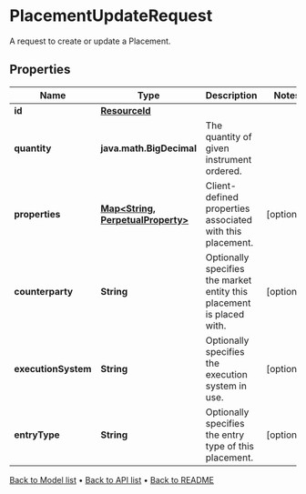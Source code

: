 

# PlacementUpdateRequest

A request to create or update a Placement.

## Properties

| Name | Type | Description | Notes |
|------------ | ------------- | ------------- | -------------|
|**id** | [**ResourceId**](ResourceId.md) |  |  |
|**quantity** | **java.math.BigDecimal** | The quantity of given instrument ordered. |  |
|**properties** | [**Map&lt;String, PerpetualProperty&gt;**](PerpetualProperty.md) | Client-defined properties associated with this placement. |  [optional] |
|**counterparty** | **String** | Optionally specifies the market entity this placement is placed with. |  [optional] |
|**executionSystem** | **String** | Optionally specifies the execution system in use. |  [optional] |
|**entryType** | **String** | Optionally specifies the entry type of this placement. |  [optional] |



[Back to Model list](../README.md#documentation-for-models) &#8226; [Back to API list](../README.md#documentation-for-api-endpoints) &#8226; [Back to README](../README.md)


